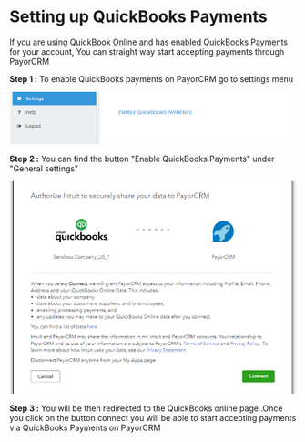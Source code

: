 # Setting up QuickBooks Payments

If you are using QuickBook Online and has enabled QuickBooks Payments for your account, You can straight way start accepting payments through PayorCRM 

**Step 1 :** To enable QuickBooks payments on PayorCRM go to settings menu

![](../.gitbook/assets/image%20%286%29.png)

**Step 2 :** You can find the button "Enable QuickBooks Payments" under "General settings"

![](../.gitbook/assets/image%20%2824%29.png)

**Step 3 :** You will be then redirected to the QuickBooks online page .Once you click on the button connect you will be able to start accepting payments via QuickBooks Payments on PayorCRM

